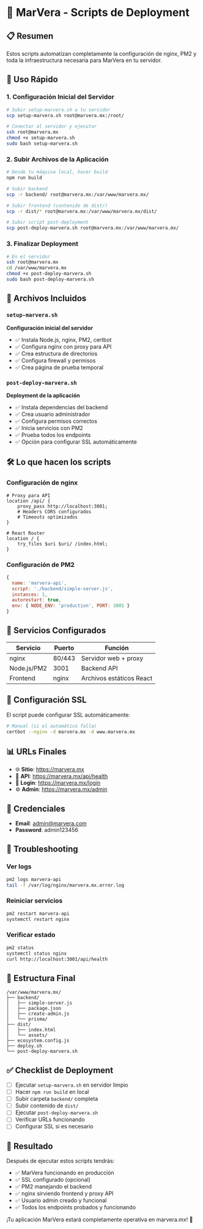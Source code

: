 # 🌊 MarVera - Scripts de Deployment

## 📋 Resumen

Estos scripts automatizan completamente la configuración de nginx, PM2 y toda la infraestructura necesaria para MarVera en tu servidor.

## 🚀 Uso Rápido

### 1. Configuración Inicial del Servidor
```bash
# Subir setup-marvera.sh a tu servidor
scp setup-marvera.sh root@marvera.mx:/root/

# Conectar al servidor y ejecutar
ssh root@marvera.mx
chmod +x setup-marvera.sh
sudo bash setup-marvera.sh
```

### 2. Subir Archivos de la Aplicación
```bash
# Desde tu máquina local, hacer build
npm run build

# Subir backend
scp -r backend/ root@marvera.mx:/var/www/marvera.mx/

# Subir frontend (contenido de dist/)
scp -r dist/* root@marvera.mx:/var/www/marvera.mx/dist/

# Subir script post-deployment
scp post-deploy-marvera.sh root@marvera.mx:/var/www/marvera.mx/
```

### 3. Finalizar Deployment
```bash
# En el servidor
ssh root@marvera.mx
cd /var/www/marvera.mx
chmod +x post-deploy-marvera.sh
sudo bash post-deploy-marvera.sh
```

## 📁 Archivos Incluidos

### `setup-marvera.sh`
**Configuración inicial del servidor**
- ✅ Instala Node.js, nginx, PM2, certbot
- ✅ Configura nginx con proxy para API
- ✅ Crea estructura de directorios
- ✅ Configura firewall y permisos
- ✅ Crea página de prueba temporal

### `post-deploy-marvera.sh` 
**Deployment de la aplicación**
- ✅ Instala dependencias del backend
- ✅ Crea usuario administrador
- ✅ Configura permisos correctos
- ✅ Inicia servicios con PM2
- ✅ Prueba todos los endpoints
- ✅ Opción para configurar SSL automáticamente

## 🛠️ Lo que hacen los scripts

### Configuración de nginx
```nginx
# Proxy para API
location /api/ {
    proxy_pass http://localhost:3001;
    # Headers CORS configurados
    # Timeouts optimizados
}

# React Router
location / {
    try_files $uri $uri/ /index.html;
}
```

### Configuración de PM2
```javascript
{
  name: 'marvera-api',
  script: './backend/simple-server.js',
  instances: 1,
  autorestart: true,
  env: { NODE_ENV: 'production', PORT: 3001 }
}
```

## 🔧 Servicios Configurados

| Servicio | Puerto | Función |
|----------|--------|---------|
| nginx | 80/443 | Servidor web + proxy |
| Node.js/PM2 | 3001 | Backend API |
| Frontend | nginx | Archivos estáticos React |

## 🔐 Configuración SSL

El script puede configurar SSL automáticamente:
```bash
# Manual (si el automático falla)
certbot --nginx -d marvera.mx -d www.marvera.mx
```

## 📊 URLs Finales

- 🌐 **Sitio**: https://marvera.mx
- 🔗 **API**: https://marvera.mx/api/health  
- 🔐 **Login**: https://marvera.mx/login
- ⚙️ **Admin**: https://marvera.mx/admin

## 👤 Credenciales

- **Email**: admin@marvera.com
- **Password**: admin123456

## 🐛 Troubleshooting

### Ver logs
```bash
pm2 logs marvera-api
tail -f /var/log/nginx/marvera.mx.error.log
```

### Reiniciar servicios
```bash
pm2 restart marvera-api
systemctl restart nginx
```

### Verificar estado
```bash
pm2 status
systemctl status nginx
curl http://localhost:3001/api/health
```

## 📂 Estructura Final

```
/var/www/marvera.mx/
├── backend/
│   ├── simple-server.js
│   ├── package.json
│   ├── create-admin.js
│   └── prisma/
├── dist/
│   ├── index.html
│   └── assets/
├── ecosystem.config.js
├── deploy.sh
└── post-deploy-marvera.sh
```

## ✅ Checklist de Deployment

- [ ] Ejecutar `setup-marvera.sh` en servidor limpio
- [ ] Hacer `npm run build` en local
- [ ] Subir carpeta `backend/` completa
- [ ] Subir contenido de `dist/` 
- [ ] Ejecutar `post-deploy-marvera.sh`
- [ ] Verificar URLs funcionando
- [ ] Configurar SSL si es necesario

## 🎯 Resultado

Después de ejecutar estos scripts tendrás:
- ✅ MarVera funcionando en producción
- ✅ SSL configurado (opcional)
- ✅ PM2 manejando el backend
- ✅ nginx sirviendo frontend y proxy API
- ✅ Usuario admin creado y funcional
- ✅ Todos los endpoints probados y funcionando

¡Tu aplicación MarVera estará completamente operativa en marvera.mx! 🎉
